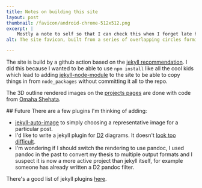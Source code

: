 ```yaml
---
title: Notes on building this site
layout: post
thumbnail: /favicon/android-chrome-512x512.png
excerpt: |
    Mostly a note to self so that I can check this when I forget late how it works.
alt: The site favicon, built from a series of overlapping circles forming a diamond shape. 

---
```


The site is build by a github action based on the [jekyll recommendation](https://jekyllrb.com/docs/continuous-integration/github-actions/). I did this because I wanted to be  able to use `npm install` like all the cool kids which lead to adding [jekyll-node-module](https://github.com/mintbit/jekyll-node-module#jekyll-node-module) to the site to be able to copy things in from `node_packages` without committing it all to the repo.

The 3D outline rendered images on the [projects pages](/projects) are done with code from [Omaha Shehata](https://omar-shehata.medium.com/better-outline-rendering-using-surface-ids-with-webgl-e13cdab1fd94).

## Future
There are a few plugins I'm thinking of adding:
- [jekyll-auto-image](https://github.com/merlos/jekyll-auto-image) to simply choosing a representative image for a particular post.
-  I'd like to write a jekyll plugin for [D2](https://github.com/terrastruct/d2) diagrams. It doesn't [look too difficult](https://jekyllrb.com/docs/plugins/tags/).
- I'm wondering if I should switch the rendering to use pandoc, I used pandoc in the past to convert my thesis to multiple output formats and I suspect it is now a more active project than jekyll itself, for example someone has already written a D2 pandoc filter. 

There's a good list of jekyll plugins [here](https://github.com/planetjekyll/awesome-jekyll-plugins).
